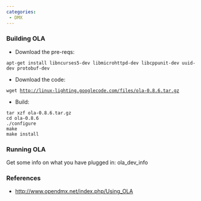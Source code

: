```yaml
---
categories:
 - DMX
---
```

### Building OLA

-   Download the pre-reqs:

`apt-get install libncurses5-dev libmicrohttpd-dev libcppunit-dev uuid-dev protobuf-dev`

-   Download the code:

`wget `[`http://linux-lighting.googlecode.com/files/ola-0.8.6.tar.gz`](http://linux-lighting.googlecode.com/files/ola-0.8.6.tar.gz)

-   Build:

`tar xzf ola-0.8.6.tar.gz`\
`cd ola-0.8.6`\
`./configure`\
`make`\
`make install`

### Running OLA

Get some info on what you have plugged in: ola\_dev\_info

### References

-   <http://www.opendmx.net/index.php/Using_OLA>

